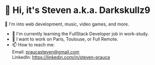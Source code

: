 # 👋 Hi, it's Steven a.k.a. Darkskullz9
👀 I'm into web development, music, video games, and more.
- 🌱 I'm currently learning the FullStack Developer job in work-study.
- 💞️ I want to work on Paris, Toulouse, or Full Remote.
- 📫 How to reach me: <br/>
  Email: praucasteven@gmail.com <br/>
  LinkedIn: https://linkedin.com/in/steven-prauca
<!---
darkskullz9/darkskullz9 is a ✨ special ✨ repository because its `README.md` (this file) appears on your GitHub profile.
You can click the Preview link to take a look at your changes.
--->
